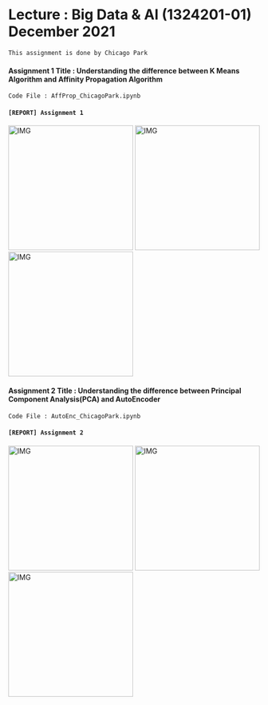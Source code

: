 # Lecture : Big Data & AI (1324201-01) December 2021
`This assignment is done by Chicago Park`

#### Assignment 1 Title : Understanding the difference between K Means Algorithm and Affinity Propagation Algorithm

`Code File : AffProp_ChicagoPark.ipynb`

#### `[REPORT] Assignment 1`

<img width="250" alt="IMG" src="https://user-images.githubusercontent.com/73331241/152947529-84e2cc33-3c47-4174-87f0-bade855e2339.jpg">
<img width="250" alt="IMG" src="https://user-images.githubusercontent.com/73331241/152947537-4d853f16-ee9c-4ada-80f1-70e5da225092.jpg">
<img width="250" alt="IMG" src="https://user-images.githubusercontent.com/73331241/152947540-6232357a-33b0-4d21-82ea-da74eee02c1f.jpg">


#### Assignment 2 Title : Understanding the difference between Principal Component Analysis(PCA) and AutoEncoder

`Code File : AutoEnc_ChicagoPark.ipynb`

#### `[REPORT] Assignment 2`

<img width="250" alt="IMG" src="https://user-images.githubusercontent.com/73331241/152947545-bab41c37-bc0f-4727-8952-a0ca91d3e886.jpg">
<img width="250" alt="IMG" src="https://user-images.githubusercontent.com/73331241/152947557-8412d138-400f-47c4-b65a-1de899589c49.jpg">
<img width="250" alt="IMG" src="https://user-images.githubusercontent.com/73331241/152947565-4b6d8a8b-3829-4e61-bd12-acb6bf529539.jpg">
